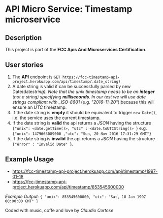 # API Micro Service: Timestamp microservice

## Description

This project is part of the **FCC Apis And Microservices Certification**.

## User stories

1. The **API** endpoint is `GET https://fcc-timestamp-api-project.herokuapp.com/api/timestamp/:date_string?`
2. A date string is valid if can be successfully parsed by new Date(date*string).
   Note that the unix timestamp needs to be an **integer** (not a string) specifying **milliseconds**.
   In our test we will use date strings compliant with \_ISO-8601* (e.g. _"2016-11-20"_) because this will ensure an _UTC_ timestamp.
3. If the date string is **empty** it should be equivalent to trigger `new Date()`, i.e. the service uses the current timestamp.
4. If the date string is **valid** the api returns a _JSON_ having the structure
   `{"unix": <date.getTime()>, "utc" : <date.toUTCString()> }`
   e.g. `{"unix": 1479663089000 ,"utc": "Sun, 20 Nov 2016 17:31:29 GMT"}`
5. If the date string is **invalid** the api returns a _JSON_ having the structure
   `{"error" : "Invalid Date" }`.

## Example Usage

- <https://fcc-timestamp-api-project.herokuapp.com/api/timestamp/1997-01-18>
- <https://fcc-timestamp-api-project.herokuapp.com/api/timestamp/853545600000>

_Example Output:_
`{ "unix": 853545600000, "utc": "Sat, 18 Jan 1997 00:00:00 GMT" }`

Coded with music, coffe and love by _Claudio Cortese_
